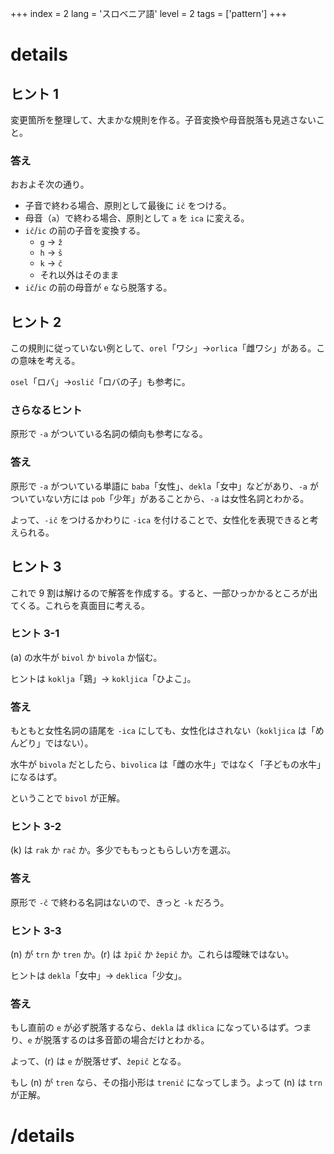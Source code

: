 +++
index = 2
lang = 'スロベニア語'
level = 2
tags = ['pattern']
+++

# details

## ヒント 1

変更箇所を整理して、大まかな規則を作る。子音変換や母音脱落も見逃さないこと。

### 答え

おおよそ次の通り。

* 子音で終わる場合、原則として最後に `ič` をつける。
* 母音（`a`）で終わる場合、原則として `a` を `ica` に変える。
* `ič`/`ic` の前の子音を変換する。
  * `g` → `ž`
  * `h` → `š`
  * `k` → `č`
  * それ以外はそのまま
* `ič`/`ic` の前の母音が `e` なら脱落する。

## ヒント 2

この規則に従っていない例として、`orel`「ワシ」→`orlica`「雌ワシ」がある。この意味を考える。

`osel`「ロバ」→`oslič`「ロバの子」も参考に。

### さらなるヒント

原形で `-a` がついている名詞の傾向も参考になる。

### 答え

原形で `-a` がついている単語に `baba`「女性」、`dekla`「女中」などがあり、`-a` がついていない方には `pob`「少年」があることから、`-a` は女性名詞とわかる。

よって、`-ič` をつけるかわりに `-ica` を付けることで、女性化を表現できると考えられる。

## ヒント 3

これで 9 割は解けるので解答を作成する。すると、一部ひっかかるところが出てくる。これらを真面目に考える。

### ヒント 3-1

(a) の水牛が `bivol` か `bivola` か悩む。

ヒントは `koklja`「鶏」→ `kokljica`「ひよこ」。

### 答え

もともと女性名詞の語尾を `-ica` にしても、女性化はされない（`kokljica` は「めんどり」ではない）。

水牛が `bivola` だとしたら、`bivolica` は「雌の水牛」ではなく「子どもの水牛」になるはず。

ということで `bivol` が正解。

### ヒント 3-2

(k) は `rak` か `rač` か。多少でももっともらしい方を選ぶ。

### 答え

原形で `-č` で終わる名詞はないので、きっと `-k` だろう。

### ヒント 3-3

(n) が `trn` か `tren` か。(r) は `žpič` か `žepič` か。これらは曖昧ではない。

ヒントは `dekla`「女中」→ `deklica`「少女」。

### 答え

もし直前の `e` が必ず脱落するなら、`dekla` は `dklica` になっているはず。つまり、`e` が脱落するのは多音節の場合だけとわかる。

よって、(r) は `e` が脱落せず、`žepič` となる。

もし (n) が `tren` なら、その指小形は `trenič` になってしまう。よって (n) は `trn` が正解。

# /details
